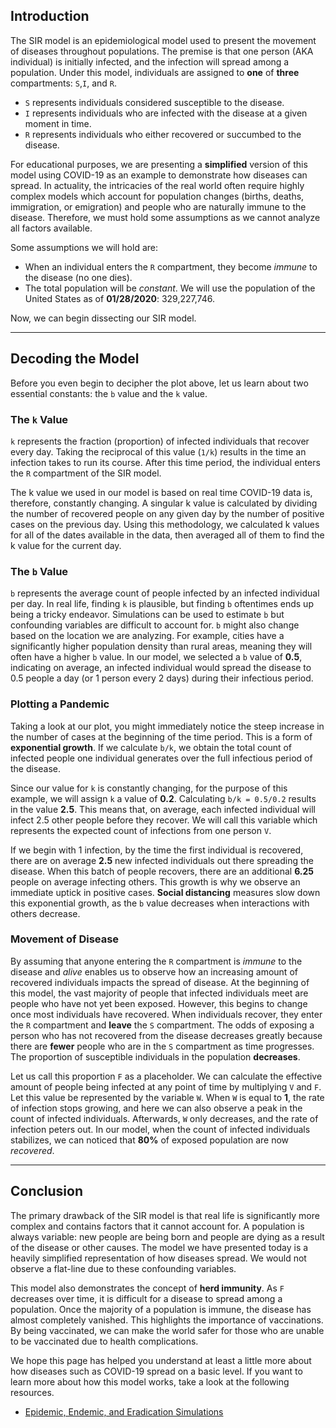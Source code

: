 ## Introduction

The SIR model is an epidemiological model used to present the movement of diseases throughout populations. The premise is that one person (AKA individual) is initially infected, and the infection will spread among a population. Under this model, individuals are assigned to **one** of **three** compartments: `S`,`I`, and `R`.

- `S` represents individuals considered susceptible to the disease.
- `I` represents individuals who are infected with the disease at a given moment in time.
- `R` represents individuals who either recovered or succumbed to the disease.

For educational purposes, we are presenting a **simplified** version of this model using COVID-19 as an example to demonstrate how diseases can spread. In actuality, the intricacies of the real world often require highly complex models which account for population changes (births, deaths, immigration, or emigration) and people who are naturally immune to the disease. Therefore, we must hold some assumptions as we cannot analyze all factors available.

Some assumptions we will hold are:

- When an individual enters the `R` compartment, they become *immune* to the disease (no one dies).
- The total population will be *constant*. We will use the population of the United States as of **01/28/2020**: 329,227,746.

Now, we can begin dissecting our SIR model.

***

## Decoding the Model

Before you even begin to decipher the plot above, let us learn about two essential constants: the `b` value and the `k` value.

### The `k` Value

`k` represents the fraction (proportion) of infected individuals that recover every day. Taking the reciprocal of this value (`1/k`) results in the time an infection takes to run its course. After this time period, the individual enters the `R` compartment of the SIR model.

The k value we used in our model is based on real time COVID-19 data is, therefore, constantly changing. A singular k value is calculated by dividing the number of recovered people on any given day by the number of positive cases on the previous day. Using this methodology, we calculated k values for all of the dates available in the data, then averaged all of them to find the k value for the current day.

### The `b` Value

`b` represents the average count of people infected by an infected individual per day. In real life, finding `k` is plausible, but finding `b` oftentimes ends up being a tricky endeavor. Simulations can be used to estimate `b` but confounding variables are difficult to account for. `b` might also change based on the location we are analyzing. For example, cities have a significantly higher population density than rural areas, meaning they will often have a higher `b` value. In our model, we selected a `b` value of **0.5**, indicating on average, an infected individual would spread the disease to 0.5 people a day (or 1 person every 2 days) during their infectious period.

### Plotting a Pandemic

Taking a look at our plot, you might immediately notice the steep increase in the number of cases at the beginning of the time period. This is a form of **exponential growth**. If we calculate `b/k`, we obtain the total count of infected people one individual generates over the full infectious period of the disease. 

Since our value for `k` is constantly changing, for the purpose of this example, we will assign `k` a value of **0.2**. Calculating `b/k = 0.5/0.2` results in the value **2.5**. This means that, on average, each infected individual will infect 2.5 other people before they recover. We will call this variable which represents the expected count of infections from one person `V`.

If we begin with 1 infection, by the time the first individual is recovered, there are on average **2.5** new infected individuals out there spreading the disease. When this batch of people recovers, there are an additional **6.25** people on average infecting others. This growth is why we observe an immediate uptick in positive cases. **Social distancing** measures slow down this exponential growth, as the `b` value decreases when interactions with others decrease.

### Movement of Disease

By assuming that anyone entering the `R` compartment is *immune* to the disease and *alive* enables us to observe how an increasing amount of recovered individuals impacts the spread of disease. At the beginning of this model, the vast majority of people that infected individuals meet are people who have not yet been exposed. However, this begins to change once most individuals have recovered. When individuals recover, they enter the `R` compartment and **leave** the `S` compartment. The odds of exposing a person who has not recovered from the disease decreases greatly because there are **fewer** people who are in the `S` compartment as time progresses. The proportion of susceptible individuals in the population **decreases**.

Let us call this proportion `F` as a placeholder. We can calculate the effective amount of people being infected at any point of time by multiplying `V` and `F`. Let this value be represented by the variable `W`. When `W` is equal to **1**, the rate of infection stops growing, and here we can also observe a peak in the count of infected individuals. Afterwards, `W` only decreases, and the rate of infection peters out. In our model, when the count of infected individuals stabilizes, we can noticed that **80%** of exposed population are now *recovered*. 

***

## Conclusion

The primary drawback of the SIR model is that real life is significantly more complex and contains factors that it cannot account for. A population is always variable: new people are being born and people are dying as a result of the disease or other causes. The model we have presented today is a heavily simplified representation of how diseases spread. We would not observe a flat-line due to these confounding variables.

This model also demonstrates the concept of **herd immunity**. As `F` decreases over time, it is difficult for a disease to spread among a population. Once the majority of a population is immune, the disease has almost completely vanished. This highlights the importance of vaccinations. By being vaccinated, we can make the world safer for those who are unable to be vaccinated due to health complications.

We hope this page has helped you understand at least a little more about how diseases such as COVID-19 spread on a basic level. If you want to learn more about how this model works, take a look at the following resources.

- [Epidemic, Endemic, and Eradication Simulations](https://www.youtube.com/watch?v=7OLpKqTriio)